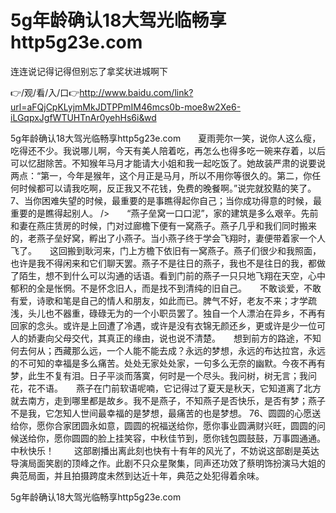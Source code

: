 # 5g年龄确认18大驾光临畅享http5g23e.com
连连说记得记得但别忘了拿奖状进城啊下

👉/观/看/入/口👉http://www.baidu.com/link?url=aFQjCpKLyjmMkJDTPPmIM46mcs0b-moe8w2Xe6-iLGqpxJgfWTUHTnAr0yehHs6i&wd

5g年龄确认18大驾光临畅享http5g23e.com　　夏雨莞尔一笑，说你人这么瘦，吃得还不少。我说哪儿啊，今天有美人陪着吃，再怎么也得多吃一碗来存着，以后可以忆甜除苦。不知猴年马月才能请大小姐和我一起吃饭了。她故装严肃的说要说两点：“第一，今年是猴年，这个月正是马月，所以不用你等很久的。第二，你任何时候都可以请我吃啊，反正我又不花钱，免费的晚餐啊。”说完就狡黠的笑了。
	7、当你困难失望的时候，最重要的是事瞧得起你自己；当你成功得意的时候，最重要的是瞧得起别人。
/>　　“燕子垒窝一口口泥”，家的建筑是多么艰辛。先前和妻在燕庄赁房的时候，门对过廊檐下便有一窝燕子。燕子几乎和我们同时搬来的，老燕子垒好窝，孵出了小燕子。当小燕子终于学会飞翔时，妻便带着家一个人飞了。　　这回搬到耿河来，门上方檐下依旧有一窝燕子。燕子们很少和我照面，也许是我不得闲来和它们聊天罢。燕子不是往日的燕子，我也不是往日的我，都做了陌生，想不到什么可以沟通的话语。看到门前的燕子一只只地飞翔在天空，心中郁积的全是怅惘。不是怀念旧人，而是找不到清纯的旧自己。　　不敢谈爱，不敢有爱，诗歌和笔是自己的情人和朋友，如此而已。脾气不好，老友不来；才学疏浅，头儿也不器重，碌碌无为的一个小职员罢了。独自一个人漂泊在异乡，不再有回家的念头。或许是上回遭了冷遇，或许是没有衣锦无颜还乡，更或许是少一位可人的娇妻向父母交代，其真正的缘由，说也说不清楚。　　想到前方的路途，不知何去何从；西藏那么远，一个人能不能去成？永远的梦想，永远的布达拉宫，永远的不可知的幸福是多么痛苦。处处无家处处家，一句多么无奈的幽默。今夜不再有梦，此生不复有泪。日子平淡而落寞，何时是一个尽头。我问树，树无言；我问花，花不语。　　燕子在门前软语呢喃，它记得过了夏天是秋天，它知道离了北方就去南方，走到哪里都是故乡。我不是燕子，不知燕子是否快乐，是否有梦；燕子不是我，它怎知人世间最幸福的是梦想，最痛苦的也是梦想。
		76、圆圆的心愿送给你，愿你合家团圆永如意，圆圆的祝福送给你，愿你事业圆满财兴旺，圆圆的问候送给你，愿你圆圆的脸上挂笑容，中秋佳节到，愿你钱包圆鼓鼓，万事圆通通。中秋快乐！
　　这部剧播出离此刻也快有十有年的风光了，不妨说这部剧是英达导演局面笑剧的顶峰之作。此剧不只众星聚集，同声还功效了蔡明饰扮演马大姐的典范局面，并且拍摄跨度未然到达近十年，典范之处犯得着余味。

5g年龄确认18大驾光临畅享http5g23e.com
